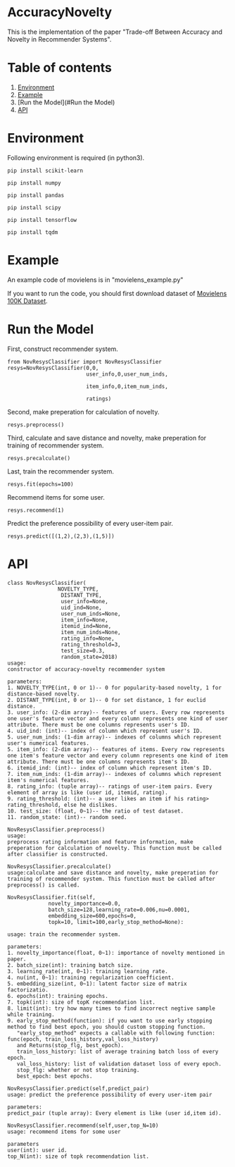 AccuracyNovelty
=========

This is the implementation of the paper "Trade-off Between Accuracy and Novelty in Recommender Systems".

Table of contents
=================

1. [Environment](#Environment)
2. [Example](#Example)
3. [Run the Model](#Run the Model)
4. [API](#API)

Environment
=================

Following environment is required (in python3).

```
pip install scikit-learn

pip install numpy 

pip install pandas

pip install scipy

pip install tensorflow

pip install tqdm
```



Example
===

An example code of movielens is in "movielens_example.py"

If you want to run the code, you should first download dataset of [Movielens 100K Dataset](https://grouplens.org/datasets/movielens/).



Run the Model
=================

First, construct recommender system.

```
from NovResysClassifier import NovResysClassifier
resys=NovResysClassifier(0,0,
                         user_info,0,user_num_inds,

                         item_info,0,item_num_inds,

                         ratings)
```

Second, make preperation for calculation of novelty.

```
resys.preprocess()
```

Third, calculate and save distance and novelty, make preperation for training of recommender system.

```
resys.precalculate()
```

Last, train the recommender system.

```
resys.fit(epochs=100)
```

Recommend items for some user.

```
resys.recommend(1)
```

Predict the preference possibility of every user-item pair. 

```
resys.predict([(1,2),(2,3),(1,5)])
```



API
=================

```
class NovResysClassifier(
			    NOVELTY_TYPE,
                 DISTANT_TYPE,
                 user_info=None,
                 uid_ind=None,
                 user_num_inds=None,
                 item_info=None,
                 itemid_ind=None,
                 item_num_inds=None,
                 rating_info=None,
                 rating_threshold=3,
                 test_size=0.3,
                 random_state=2018)
usage:
constructor of accuracy-novelty recommender system

parameters:
1. NOVELTY_TYPE(int, 0 or 1)-- 0 for popularity-based novelty, 1 for distance-based novelty.
2. DISTANT_TYPE(int, 0 or 1)-- 0 for set distance, 1 for euclid distance.
3. user_info: (2-dim array)-- features of users. Every row represents one user's feature vector and every column represents one kind of user attribute. There must be one columns represents user's ID. 
4. uid_ind: (int)-- index of column which represent user's ID.
5. user_num_inds: (1-dim array)-- indexes of columns which represent user's numerical features.
5. item_info: (2-dim array)-- features of items. Every row represents one item's feature vector and every column represents one kind of item attribute. There must be one columns represents item's ID. 
6. itemid_ind: (int)-- index of column which represent item's ID.
7. item_num_inds: (1-dim array)-- indexes of columns which represent item's numerical features.
8. rating_info: (tuple array)-- ratings of user-item pairs. Every element of array is like (user id, itemid, rating).
9. rating_threshold: (int)-- a user likes an item if his rating> rating_threshold, else he dislikes.
10. test_size: (float, 0~1)-- the ratio of test dataset.
11. random_state: (int)-- random seed.
```



```
NovResysClassifier.preprocess()
usage:
preprocess rating information and feature information, make preperation for calculation of novelty. This function must be called after classifier is constructed.
```



```
NovResysClassifier.precalculate()
usage:calculate and save distance and novelty, make preperation for training of recommender system. This function must be called after preprocess() is called.
```



```
NovResysClassifier.fit(self,
             novelty_importance=0.0,
             batch_size=128,learning_rate=0.006,nu=0.0001,
             embedding_size=600,epochs=0,
             topk=10, limit=100,early_stop_method=None):

usage: train the recommender system.

parameters:
1. novelty_importance(float, 0~1): importance of novelty mentioned in paper.
2. batch_size(int): training batch size.
3. learning_rate(int, 0~1): training learning rate.
4. nu(int, 0~1): training regularization coefficient.
5. embedding_size(int, 0~1): latent factor size of matrix factorizatio.
6. epochs(int): training epochs.
7. topk(int): size of topK recommendation list.
8. limit(int): try how many times to find incorrect negtive sample while training.
9. early_stop_method(function): if you want to use early stopping method to find best epoch, you should custom stopping function.
   "early_stop_method" expects a callable with following function: func(epoch, train_loss_history,val_loss_history) 
   and Returns(stop_flg, best_epoch). 
   train_loss_history: list of average training batch loss of every epoch. 
   val_loss_history: list of validation dataset loss of every epoch. 
   stop_flg: whether or not stop training.
   best_epoch: best epochs.
```



```
NovResysClassifier.predict(self,predict_pair)
usage: predict the preference possibility of every user-item pair

parameters:
predict_pair (tuple array): Every element is like (user id,item id).
```



```
NovResysClassifier.recommend(self,user,top_N=10)
usage: recommend items for some user

parameters
user(int): user id.
top_N(int): size of topk recommendation list.
```

